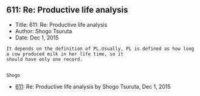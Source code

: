 ## 611: Re: Productive life analysis

- Title: 611: Re: Productive life analysis
- Author: Shogo Tsuruta
- Date: Dec 1, 2015
```
It depends on the definition of PL.Usually, PL is defined as how long a cow produced milk in her life time, so it
should have only one record.


Shogo
```

- [611](0611.md): Re: Productive life analysis by Shogo Tsuruta, Dec 1, 2015
